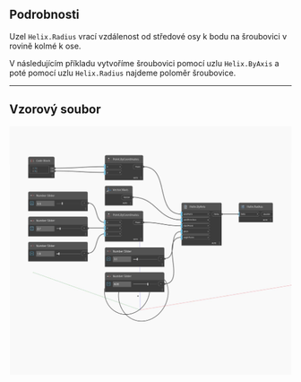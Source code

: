 ## Podrobnosti
Uzel `Helix.Radius` vrací vzdálenost od středové osy k bodu na šroubovici v rovině kolmé k ose.

V následujícím příkladu vytvoříme šroubovici pomocí uzlu `Helix.ByAxis` a poté pomocí uzlu `Helix.Radius` najdeme poloměr šroubovice.

___
## Vzorový soubor

![Radius](./Autodesk.DesignScript.Geometry.Helix.Radius_img.jpg)

